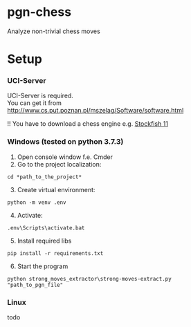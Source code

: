 # pgn-chess
Analyze non-trivial chess moves

# Setup

### UCI-Server
UCI-Server is required.  
You can get it from http://www.cs.put.poznan.pl/mszelag/Software/software.html

!! You have to download a chess engine e.g. [Stockfish 11](https://stockfishchess.org/)

### Windows (tested on python 3.7.3)

1. Open console window f.e. Cmder
2. Go to the project localization:
```
cd *path_to_the_project*
``` 
3. Create virtual environment:
```
python -m venv .env
```
4. Activate:
```
.env\Scripts\activate.bat
```
5. Install required libs
```
pip install -r requirements.txt
```
6. Start the program
```
python strong_moves_extractor\strong-moves-extract.py "path_to_pgn_file"
```

### Linux

todo

